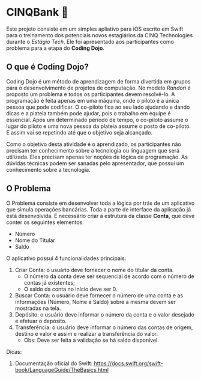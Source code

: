 # CINQBank 🏦
Este projeto consiste em um simples apliativo para iOS escrito em Swift para o treinamento dos potenciais novos estagiários da CINQ Technologies durante o _Estágio Tech_. Ele foi apresentado aos participantes como problema para a etapa do **Coding Dojo**.

## O que é Coding Dojo?
Coding Dojo é um método de aprendizagem de forma divertida em grupos para o desenvolvimento de projetos de computação. No modelo *Randori* é proposto um problema e todos os participantes devem resolvê-lo. A programação é feita apenas em uma máquina, onde o piloto é a única pessoa que pode codificar. O co-piloto fica ao seu lado ajudando e dando dicas e a plateia também pode ajudar, pois o trabalho em equipe é essencial. Após um determinado período de tempo, o co-piloto assume o lugar do piloto e uma nova pessoa da plateia assume o posto de co-piloto. E assim vai se repetindo até que o objetivo seja alcançado. 

Como o objetivo desta atividade é o aprendizado, os participantes não precisam ter conhecimento sobre a tecnologia ou linguagem que será utilizada. Eles precisam apenas ter noções de lógica de programação. As dúvidas técnicas podem ser sanadas pelo apresentador, que possui um conhecimento sobre a tecnologia. 

## O Problema
O Problema consiste em desenvolver toda a lógica por trás de um aplicativo que simula operações bancárias. Toda a parte de interface da aplicação já está desenvolvida. É necessário criar a estrutura da classe **Conta**, que deve conter os seguintes elementos:
  - Número
  - Nome do Titular
  - Saldo

O aplicativo possui 4 funcionalidades principais: 

  1. Criar Conta: o usuário deve fornecer o nome do titular da conta. 
      - O número da conta deve ser sequencial de acordo com o número de contas já existentes;
      - O saldo da conta no início deve ser 0.
  2. Buscar Conta: o usuário deve fornecer o número de uma conta e as informações (Número, Nome e Saldo) sobre a mesma devem ser mostradas na tela. 
  3. Depósito: o usuário deve informar o número da conta e o valor desejado e efetuar o depósito.
  4. Transferência: o usuário deve informar o número das contas de origem, destino e valor e assim e realizar a transferência do valor.
      - Obs: Deve ser feita a validação se há saldo disponível.
          
Dicas:
  1. Documentação oficial do Swift: https://docs.swift.org/swift-book/LanguageGuide/TheBasics.html

